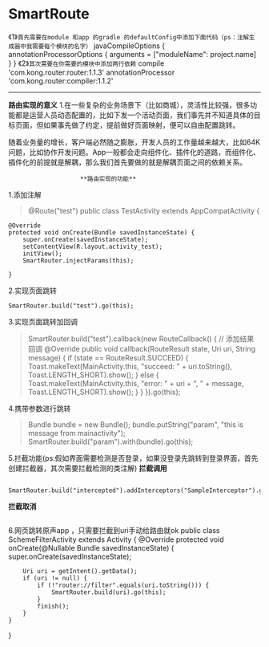 # SmartRoute
《1》`首先需要在module 和app 的gradle 的defaultConfig中添加下面代码（ps：注解生成器中我需要每个模块的名字）`
 javaCompileOptions {
            annotationProcessorOptions {
                arguments = ["moduleName": project.name]
            }
        }
 《2》`其次需要在你需要的模块中添加两行依赖`
  compile 'com.kong.router:router:1.1.3'
      annotationProcessor 'com.kong.router:compiler:1.1.2'

    
----------
**路由实现的意义**
 1.在一些复杂的业务场景下（比如商城），灵活性比较强，很多功能都是运营人员动态配置的，比如下发一个活动页面，我们事先并不知道具体的目标页面，但如果事先做了约定，提前做好页面映射，便可以自由配置跳转。

随着业务量的增长，客户端必然随之膨胀，开发人员的工作量越来越大，比如64K问题，比如协作开发问题。App一般都会走向组件化、插件化的道路，而组件化、插件化的前提就是解耦，那么我们首先要做的就是解耦页面之间的依赖关系。

                        **路由实现的功能**
1.添加注解

> @Route("test")
public class TestActivity extends AppCompatActivity {

    @Override
    protected void onCreate(Bundle savedInstanceState) {
        super.onCreate(savedInstanceState);
        setContentView(R.layout.activity_test);
        initView();
        SmartRouter.injectParams(this);
       
    }

 

2.实现页面跳转
```
SmartRouter.build("test").go(this);
```

3.实现页面跳转加回调

>  SmartRouter.build("test").callback(new RouteCallback() { // 添加结果回调
                    @Override
                    public void callback(RouteResult state, Uri uri, String message) {
                        if (state == RouteResult.SUCCEED) {
                            Toast.makeText(MainActivity.this, "succeed: " + uri.toString(), Toast.LENGTH_SHORT).show();
                        } else {
                            Toast.makeText(MainActivity.this, "error: " + uri + ", " + message, Toast.LENGTH_SHORT).show();
                        }
                    }
                }).go(this);








4.携带参数进行跳转

> Bundle bundle = new Bundle();
                bundle.putString("param", "this is message from mainactivity");
                SmartRouter.build("param").with(bundle).go(this);


5.拦截功能(ps:假如界面需要检测是否登录，如果没登录先跳转到登录界面，首先创建拦截器，其次需要拦截检测的类注解)
 **拦截调用**  
```
             SmartRouter.build("intercepted").addInterceptors("SampleInterceptor").go(this);

```
 **拦截取消**  
```        SmartRouter.build("intercepted").skipInterceptors("SampleInterceptor").go(this);
```
6.网页跳转原声app ，只需要拦截到uri手动给路由就ok
public class SchemeFilterActivity extends Activity {
    @Override
    protected void onCreate(@Nullable Bundle savedInstanceState) {
        super.onCreate(savedInstanceState);

        Uri uri = getIntent().getData();
        if (uri != null) {
            if (!"router://filter".equals(uri.toString())) {
                SmartRouter.build(uri).go(this);
            }
            finish();
        }
    }
}

